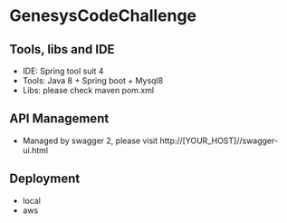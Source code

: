 # GenesysCodeChallenge

## Tools, libs and IDE

- IDE: Spring tool suit 4
- Tools: Java 8 + Spring boot + Mysql8
- Libs: please check maven pom.xml

## API Management

- Managed by swagger 2, please visit http://[YOUR_HOST]//swagger-ui.html

## Deployment

- local
- aws
